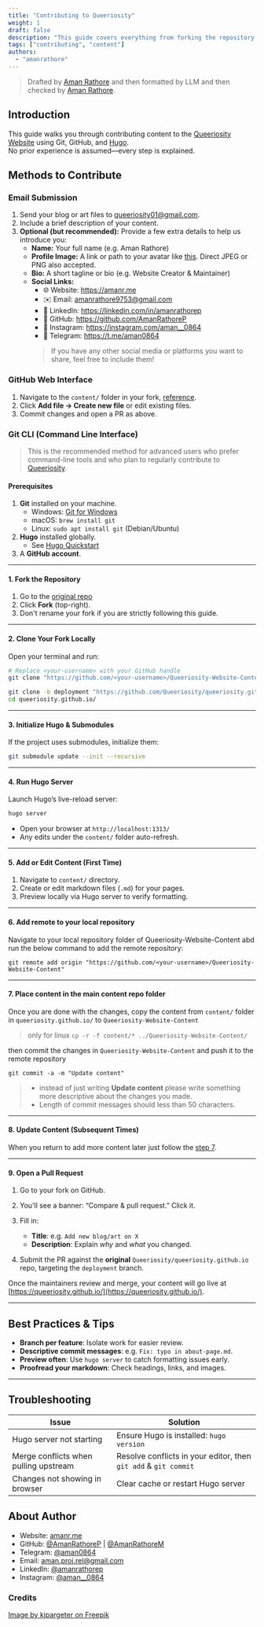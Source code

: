 ```yaml
---
title: "Contributing to Queeriosity"
weight: 1
draft: false
description: "This guide covers everything from forking the repository to submitting pull requests for contributing to Queeriosity."
tags: ["contributing", "content"]
authors:
  - "amanrathore"
---
```

<!-- Author: Aman Rathore
Contact: amanr.me | amanrathore9753 <at> gmail <dot> com
Created on: Monday, May 26, 2025 at 22:47 -->

> Drafted by [Aman Rathore](https://amanr.me) and then formatted by LLM and then checked by [Aman Rathore](https://amanr.me).

## Introduction

This guide walks you through contributing content to the [Queeriosity Website](https://queeriosity.github.io/) using Git, GitHub, and [Hugo](https://gohugo.io/).  
No prior experience is assumed—every step is explained.

## Methods to Contribute

### Email Submission
1. Send your blog or art files to [queeriosity01@gmail.com](mailto:queeriosity01@gmail.com).  
2. Include a brief description of your content.  
3. **Optional (but recommended):** Provide a few extra details to help us introduce you:
   - **Name:** Your full name (e.g. Aman Rathore)  
   - **Profile Image:** A link or path to your avatar like [this](https://amanr.me/images/me,%2020250313_162430_hu_8194b8e2508e8b74.jpeg). Direct JPEG or PNG also accepted.  
   - **Bio:** A short tagline or bio (e.g. Website Creator & Maintainer)  
   - **Social Links:**  
     - 🌐 Website: https://amanr.me  
     - ✉️ Email: amanrathore9753@gmail.com  
     - 💼 LinkedIn: https://linkedin.com/in/amanrathorep  
     - 🐙 GitHub: https://github.com/AmanRathoreP  
     - 📸 Instagram: https://instagram.com/aman__0864  
     - 📲 Telegram: https://t.me/aman0864  
      > If you have any other social media or platforms you want to share, feel free to include them!
     

### GitHub Web Interface

  1. Navigate to the `content/` folder in your fork, [reference](#2-clone-your-fork-locally).
  2. Click **Add file → Create new file** or edit existing files.
  3. Commit changes and open a PR as above.

### Git CLI (Command Line Interface)
> This is the recommended method for advanced users who prefer command-line tools and who plan to regularly contribute to [Queeriosity](https://queeriosity.github.io/).

#### Prerequisites

1. **Git** installed on your machine.  
   - Windows: [Git for Windows](https://gitforwindows.org/)  
   - macOS: `brew install git`  
   - Linux: `sudo apt install git` (Debian/Ubuntu)  
2. **Hugo** installed globally.  
   - See [Hugo Quickstart](https://gohugo.io/getting-started/installing/)  
3. A **GitHub account**.  

---

#### 1. Fork the Repository

1. Go to the [original repo](https://github.com/AmanRathoreP/Queeriosity-Website-Content)
2. Click **Fork** (top-right).  
3. Don't rename your fork if you are strictly following this guide.

---

#### 2. Clone Your Fork Locally

Open your terminal and run:

```bash
# Replace <your-username> with your GitHub handle
git clone "https://github.com/<your-username>/Queeriosity-Website-Content"
```
```bash
git clone -b deployment "https://github.com/Queeriosity/queeriosity.github.io"
cd queeriosity.github.io/
```

---

#### 3. Initialize Hugo & Submodules

If the project uses submodules, initialize them:

```bash
git submodule update --init --recursive
```

---

#### 4. Run Hugo Server

Launch Hugo’s live-reload server:

```bash
hugo server
```

* Open your browser at `http://localhost:1313/`
* Any edits under the `content/` folder auto-refresh.

---

#### 5. Add or Edit Content (First Time)

1. Navigate to `content/` directory.
2. Create or edit markdown files (`.md`) for your pages.
3. Preview locally via Hugo server to verify formatting.

---

#### 6. Add remote to your local repository

Navigate to your local repository folder of Queeriosity-Website-Content abd run the below command to add the remote repository:

```git
git remote add origin "https://github.com/<your-username>/Queeriosity-Website-Content"
```
---

#### 7. Place content in the main content repo folder

Once you are done with the changes, copy the content from `content/` folder in `queeriosity.github.io/` to `Queeriosity-Website-Content` 

> only for linux `cp -r -f content/* ../Queeriosity-Website-Content/`

then commit the changes in `Queeriosity-Website-Content` and push it to the remote repository

```git
git commit -a -m "Update content"
```
> - instead of just writing **Update content** please write something more descriptive about the changes you made.
> - Length of commit messages should less than 50 characters.

---

#### 8. Update Content (Subsequent Times)

When you return to add more content later just follow the [step 7](#7-place-content-in-the-main-content-repo-folder).

--- 

#### 9. Open a Pull Request

1. Go to your fork on GitHub.
2. You’ll see a banner: “Compare & pull request.” Click it.
3. Fill in:

   * **Title**: e.g. `Add new blog/art on X`
   * **Description**: Explain *why* and *what* you changed.
4. Submit the PR against the **original** `Queeriosity/queeriosity.github.io` repo, targeting the `deployment` branch.

Once the maintainers review and merge, your content will go live at [https://queeriosity.github.io/](https://queeriosity.github.io/).

---

## Best Practices & Tips

* **Branch per feature**: Isolate work for easier review.
* **Descriptive commit messages**: e.g. `Fix: typo in about-page.md`.
* **Preview often**: Use `hugo server` to catch formatting issues early.
* **Proofread your markdown**: Check headings, links, and images.

---

## Troubleshooting

| Issue                                  | Solution                                                        |
| -------------------------------------- | --------------------------------------------------------------- |
| Hugo server not starting               | Ensure Hugo is installed: `hugo version`                        |
| Merge conflicts when pulling upstream  | Resolve conflicts in your editor, then `git add` & `git commit` |
| Changes not showing in browser         | Clear cache or restart Hugo server                              |


## About Author
- Website: [amanr.me](https://amanr.me/)
- GitHub: [@AmanRathoreP](https://www.github.com/AmanRathoreP) | [@AmanRathoreM](https://www.github.com/AmanRathoreM)
- Telegram: [@aman0864](https://t.me/aman0864)
- Email: [aman.proj.rel@gmail.com](mailto:aman.proj.rel@gmail.com)
- LinkedIn: [@amanrathorep](https://www.linkedin.com/in/amanrathorep/)
- Instagram: [@aman__0864](https://www.instagram.com/aman__0864/)


### Credits
<a href="https://www.freepik.com/free-vector/abstract-background-with-colorful-geometric-shapes_1106978.htm#fromView=keyword&page=4&position=7&uuid=7a5d6f7f-3b53-40a3-8cc5-eb7165f32a43&query=Abstract+Svg">Image by kjpargeter on Freepik</a>